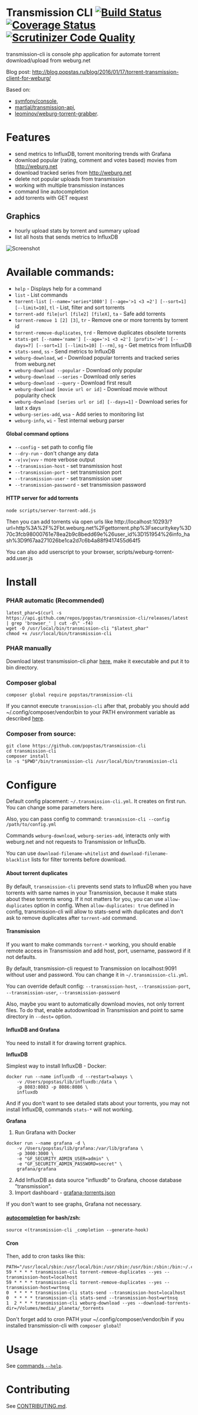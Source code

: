 # Transmission CLI [![Build Status](https://travis-ci.org/popstas/transmission-cli.svg?branch=master)](https://travis-ci.org/popstas/transmission-cli) [![Coverage Status](https://coveralls.io/repos/github/popstas/transmission-cli/badge.svg?branch=master)](https://coveralls.io/github/popstas/transmission-cli?branch=master) [![Scrutinizer Code Quality](https://scrutinizer-ci.com/g/popstas/transmission-cli/badges/quality-score.png?b=master)](https://scrutinizer-ci.com/g/popstas/transmission-cli/?branch=master) 

transmission-cli is console php application for automate torrent download/upload from weburg.net

Blog post: http://blog.popstas.ru/blog/2016/01/17/torrent-transmission-client-for-weburg/

Based on:

- [symfony/console](http://symfony.com/doc/current/components/console/index.html),
- [martial/transmission-api](https://github.com/MartialGeek/transmission-api),
- [leominov/weburg-torrent-grabber](https://github.com/leominov/weburg-torrent-grabber).

# Features
- send metrics to InfluxDB, torrent monitoring trends with Grafana
- download popular (rating, comment and votes based) movies from http://weburg.net
- download tracked series from http://weburg.net
- delete not popular uploads from transmission
- working with multiple transmission instances
- command line autocompletion
- add torrents with GET request

## Graphics

- hourly upload stats by torrent and summary upload
- list all hosts that sends metrics to InfluxDB

![Screenshot](docs/img/grafana.png?raw=true)


# Available commands:
- `help`                             - Displays help for a command
- `list`                             - List commands
- `torrent-list [--name='series*1080'] [--age='>1 <3 =2'] [--sort=1] [--limit=10]`, `tl` - List, filter and sort torrents
- `torrent-add file|url [file2] [fileX]`, `ta` - Safe add torrents
- `torrent-remove 1 [2] [3]`, `tr`    - Remove one or more torrents by torrent id
- `torrent-remove-duplicates`, `trd` - Remove duplicates obsolete torrents
- `stats-get [--name='name'] [--age='>1 <3 =2'] [profit='>0'] [--days=7] [--sort=1] [--limit=10] [--rm]`, `sg` - Get metrics from InfluxDB
- `stats-send`, `ss`                 - Send metrics to InfluxDB
- `weburg-download`, `wd`            - Download popular torrents and tracked series from weburg.net
- `weburg-download --popular`        - Download only popular
- `weburg-download --series`         - Download only series
- `weburg-download --query`          - Download first result
- `weburg-download [movie url or id]` - Download movie without popularity check
- `weburg-download [series url or id] [--days=1]` - Download series for last x days
- `weburg-series-add`, `wsa`         - Add series to monitoring list
- `weburg-info`, `wi`                - Test internal weburg parser

#### Global command options
- `--config` - set path to config file
- `--dry-run` - don't change any data
- `-v|vv|vvv` - more verbose output
- `--transmission-host` - set transmission host
- `--transmission-port` - set transmission port
- `--transmission-user` - set transmission user
- `--transmission-password` - set transmission password

#### HTTP server for add torrents
```
node scripts/server-torrent-add.js
```

Then you can add torrents via open urls like http://localhost:10293/?url=http%3A%2F%2Fbt.weburg.net%2Fgettorrent.php%3Fsecuritykey%3D70c3fcb98000761e78ea2b9c8bedd69e%26user_id%3D151954%26info_hash%3D9f67aa271026be1ca2d7c6b4a88f9417455d64f5

You can also add userscript to your browser, scripts/weburg-torrent-add.user.js

# Install

### PHAR automatic (Recommended)
```
latest_phar=$(curl -s https://api.github.com/repos/popstas/transmission-cli/releases/latest | grep 'browser_' | cut -d\" -f4)
wget -O /usr/local/bin/transmission-cli "$latest_phar"
chmod +x /usr/local/bin/transmission-cli
```

### PHAR manually
Download latest transmission-cli.phar [here](https://github.com/popstas/transmission-cli/releases/latest), make it executable and put it to bin directory.

### Composer global
```
composer global require popstas/transmission-cli
```
If you cannot execute `transmission-cli` after that, probably you should add ~/.config/composer/vendor/bin to your PATH environment variable
as described [here](https://akrabat.com/global-installation-of-php-tools-with-composer/).
 

### Composer from source:
```
git clone https://github.com/popstas/transmission-cli
cd transmission-cli
composer install
ln -s "$PWD"/bin/transmission-cli /usr/local/bin/transmission-cli
```

# Configure
Default config placement: `~/.transmission-cli.yml`. It creates on first run.
You can change some parameters here.

Also, you can pass config to command: `transmission-cli --config /path/to/config.yml`

Commands `weburg-download`, `weburg-series-add`, interacts only with weburg.net and not requests to Transmission or InfluxDb.

You can use `download-filename-whitelist` and `download-filename-blacklist` lists for filter torrents before download.

#### About torrent duplicates
By default, `transmission-cli` prevents send stats to InfluxDB when you have torrents with same names in your Transmission,
because it make stats about these torrents wrong. If it not matters for you, you can use `allow-duplicates` option in config. 
When `allow-duplicates: true` defined in config, transmission-cli will allow to stats-send with duplicates
and don't ask to remove duplicates after `torrent-add` command.


#### Transmission
If you want to make commands `torrent-*` working, you should enable remote access in Transmission
and add host, port, username, password if it not defaults.

By default, transmission-cli request to Transmission on localhost:9091 without user and password. You can change it in `~/.transmission-cli.yml`.

You can override default config: `--transmission-host`, `--transmission-port`, `--transmission-user`, `--transmission-password`

Also, maybe you want to automatically download movies, not only torrent files. To do that, enable autodownload in Transmission
and point to same directory in `--dest=` option.


#### InfluxDB and Grafana
You need to install it for drawing torrent graphics.

**InfluxDB**

Simplest way to install InfluxDB - Docker:
```
docker run --name influxdb -d --restart=always \
    -v /Users/popstas/lib/influxdb:/data \
    -p 8083:8083 -p 8086:8086 \
    influxdb
```
And if you don't want to see detailed stats about your torrents, you may not install InfluxDB, commands `stats-*` will not working.


**Grafana**

1. Run Grafana with Docker

```
docker run --name grafana -d \
    -v /Users/popstas/lib/grafana:/var/lib/grafana \
    -p 3000:3000 \
    -e "GF_SECURITY_ADMIN_USER=admin" \
    -e "GF_SECURITY_ADMIN_PASSWORD=secret" \
    grafana/grafana
```

2. Add InfluxDB as data source "influxdb" to Grafana, choose database "transmission".
3. Import dashboard - [grafana-torrents.json](docs/grafana-torrents.json)

If you don't want to see graphs, Grafana not necessary.

#### [autocompletion](https://github.com/stecman/symfony-console-completion) for bash/zsh:
```
source <(transmission-cli _completion --generate-hook)
```


#### Cron
Then, add to cron tasks like this:
```
PATH="/usr/local/sbin:/usr/local/bin:/usr/sbin:/usr/bin:/sbin:/bin:~/.config/composer/vendor/bin"
59 * * * * transmission-cli torrent-remove-duplicates --yes --transmission-host=localhost
59 * * * * transmission-cli torrent-remove-duplicates --yes --transmission-host=wrtnsq
0  * * * * transmission-cli stats-send --transmission-host=localhost
0  * * * * transmission-cli stats-send --transmission-host=wrtnsq
1  2 * * * transmission-cli weburg-download --yes --download-torrents-dir=/Volumes/media/_planeta/_torrents
```
Don't forget add to cron PATH your ~/.config/composer/vendor/bin if you installed transmission-cli with `composer global`!

# Usage

See [commands `--help`](docs/commands.md).


# Contributing
See [CONTRIBUTING.md](CONTRIBUTING.md).
